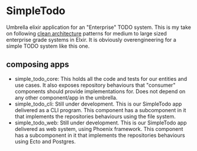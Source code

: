 # SimpleTodo

Umbrella elixir application for an "Enterprise" TODO system.
This is my take on following [clean architecture](https://blog.cleancoder.com/uncle-bob/2012/08/13/the-clean-architecture.html) patterns for medium to large sized enterprise grade systems in Elxir. It is obviously overengineering for a simple TODO system like this one.

## composing apps
* simple_todo_core: This holds all the code and tests for our entities and use cases. It also exposes repository behaviours that "consumer" components should provide implementations for. Does not depend on any other component/app in the umbrella.
* simple_todo_cli: Still under development. This is our SimpleTodo app delivered as a CLI program. This component has a subcomponent in it that implements the repositories behaviours using the file system.
* simple_todo_web: Still under development. This is our SimpleTodo app delivered as web system, using Phoenix framework. This component has a subcomponent in it that implements the repositories behaviours using Ecto and Postgres.

